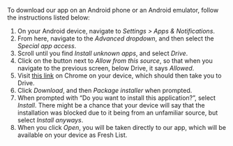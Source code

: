 To download our app on an Android phone or an Android emulator, follow the instructions listed below:
1. On your Android device, navigate to <em>Settings > Apps & Notifications</em>.
2. From here, navigate to the <em>Advanced dropdown</em>, and then select the <em>Special app access</em>.
3. Scroll until you find <em>Install unknown apps</em>, and select <em>Drive</em>.
4. Click on the button next to <em>Allow from this source</em>, so that when you navigate to the previous screen, below Drive, it says <em>Allowed</em>.
5. Visit <a href="https://drive.google.com/file/d/1ZKVlN_qndqTWm3jT9vw_U__pJPeK0csi/view?usp=sharing" target="_blank">this link</a> on Chrome on your device, which should then take you to Drive. 
6. Click <em>Download</em>, and then <em>Package installer</em> when prompted.
7. When prompted with “Do you want to install this application?”, select <em>Install</em>. There might be a chance that your device will say that the installation was blocked due to it being from an unfamiliar source, but select <em>Install anyways</em>.
8. When you click <em>Open</em>, you will be taken directly to our app, which will be available on your device as Fresh List.

